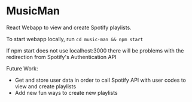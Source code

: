 # MusicMan
React Webapp to view and create Spotify playlists.

To start webapp locally, run `cd music-man && npm start`

If npm start does not use localhost:3000 there will be problems with the redirection from Spotify's Authentication API

Future Work:
- Get and store user data in order to call Spotify API with user codes to view and create playlists
- Add new fun ways to create new playlists